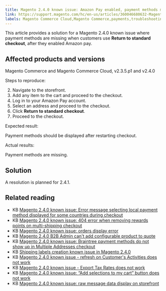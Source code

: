 ```yaml
---
title: Magento 2.4.0 known issue: Amazon Pay enabled, payment methods missing when Return to standard checkout used
link: https://support.magento.com/hc/en-us/articles/360046680632-Magento-2-4-0-known-issue-Amazon-Pay-enabled-payment-methods-missing-when-Return-to-standard-checkout-used
labels: Magento Commerce Cloud,Magento Commerce,payments,troubleshooting,checkout,known issues,Amazon Pay,2.3.5-p1,payment method,2.4.0
---
```


This article provides a solution for a Magento 2.4.0 known issue where payment methods are missing when customers use **Return to standard checkout**, after they enabled Amazon pay.

 Affected products and versions
------------------------------

  Magento Commerce and Magento Commerce Cloud, v2.3.5.p1 and v2.4.0

 Steps to reproduce:  


 
 2. Navigate to the storefront.
 4. Add any item to the cart and proceed to the checkout.
 6. Log in to your Amazon Pay account.
 8. Select an address and proceed to the checkout.
 10. Click **Return to standard checkout**. 
 12. Proceed to the checkout.
 
 Expected result:

 Payment methods should be displayed after restarting checkout.

 Actual results:

 Payment methods are missing.

 Solution
--------

 A resolution is planned for 2.4.1.

 Related reading
---------------

 
 * KB [Magento 2.4.0 known issue: Error message selecting local payment method displayed for some countries during checkout](https://support.magento.com/hc/en-us/articles/360047139331-Magento-2-4-0-known-issue-Error-message-selecting-local-payment-method-displayed-for-some-countries-during-checkout) 
 * KB [Magento 2.4.0 known issue: 404 error when removing rewards points on multi-shipping checkout](https://support.magento.com/hc/en-us/articles/360046920131-Magento-2-4-0-known-issue-404-error-when-removing-rewards-points-on-multi-shipping-checkout) 
 * KB [Magento 2.4.0 known issue: orders display error](https://support.magento.com/hc/en-us/articles/360046802271-Magento-2-4-0-known-issue-orders-display-error) 
 * KB [Magento 2.4.0 B2B Admin can't add configurable product to quote](https://support.magento.com/hc/en-us/articles/360046801971-Magento-2-4-0-known-issue-B2B-Admin-cannot-add-a-configurable-product-to-a-quote) 
 * KB [Magento 2.4.0 known issue: Braintree payment methods do not show up in Multiple Addresses checkout](https://support.magento.com/hc/en-us/articles/360046354992-Magento-2-4-0-known-issue-Braintree-payment-methods-do-not-show-up-in-Multiple-Addresses-checkout) 
 * KB [Shipping labels creation known issue in Magento 2.4.0](https://support.magento.com/hc/en-us/articles/360046750171-Shipping-labels-creation-known-issue-in-Magento-2-4-0) 
 * KB [Magento 2.4.0 known issue - refresh on Customer's Activities does not work](https://support.magento.com/hc/en-us/articles/360046091332-Magento-2-4-0-known-issue-refresh-on-Customer-s-Activities-does-not-work) 
 * KB [Magento 2.4.0 known issue - Export Tax Rates does not work](https://support.magento.com/hc/en-us/articles/360045850032-Magento-2-4-0-known-issue-Export-Tax-Rates-does-not-work-) 
 * KB [Magento 2.4.0 known issue: “Add selections to my cart” button does not work](https://support.magento.com/hc/en-us/articles/360045838312-Magento-2-4-0-known-issue-Add-selections-to-my-cart-button-does-not-work) 
 * KB [Magento 2.4.0 known issue: raw message data display on storefront](https://support.magento.com/hc/en-us/articles/360045804332-Magento-2-4-0-known-issue-raw-message-data-display-on-storefront) 
 
